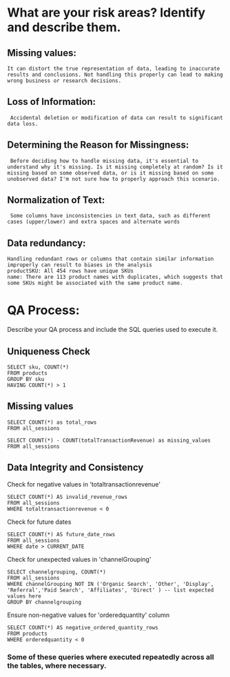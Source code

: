 # What are your risk areas? Identify and describe them.
## Missing values:
    It can distort the true representation of data, leading to inaccurate results and conclusions. Not handling this properly can lead to making wrong business or research decisions.

## Loss of Information:
     Accidental deletion or modification of data can result to significant data loss.

## Determining the Reason for Missingness:
     Before deciding how to handle missing data, it's essential to understand why it's missing. Is it missing completely at random? Is it missing based on some observed data, or is it missing based on some unobserved data? I'm not sure how to properly approach this scenario.

## Normalization of Text:
     Some columns have inconsistencies in text data, such as different cases (upper/lower) and extra spaces and alternate words

## Data redundancy:
    Handling redundant rows or columns that contain similar information improperly can result to biases in the analysis 
    productSKU: All 454 rows have unique SKUs
    name: There are 113 product names with duplicates, which suggests that some SKUs might be associated with the same product name.


# QA Process:
Describe your QA process and include the SQL queries used to execute it.

## Uniqueness Check 
```
SELECT sku, COUNT(*)
FROM products
GROUP BY sku
HAVING COUNT(*) > 1
```

## Missing values
```
SELECT COUNT(*) as total_rows
FROM all_sessions
```
```
SELECT COUNT(*) - COUNT(totalTransactionRevenue) as missing_values
FROM all_sessions
```
## Data Integrity and Consistency

Check for negative values in 'totaltransactionrevenue'
```
SELECT COUNT(*) AS invalid_revenue_rows
FROM all_sessions
WHERE totaltransactionrevenue < 0
```
Check for future dates
```
SELECT COUNT(*) AS future_date_rows
FROM all_sessions
WHERE date > CURRENT_DATE
```
Check for unexpected values in 'channelGrouping'
```
SELECT channelgrouping, COUNT(*) 
FROM all_sessions
WHERE channelGrouping NOT IN ('Organic Search', 'Other', 'Display', 'Referral','Paid Search', 'Affiliates', 'Direct' ) -- list expected values here
GROUP BY channelgrouping
```
Ensure non-negative values for 'orderedquantity' column
```
SELECT COUNT(*) AS negative_ordered_quantity_rows
FROM products
WHERE orderedquantity < 0
```
### Some of these queries where executed repeatedly across all the tables, where necessary.


